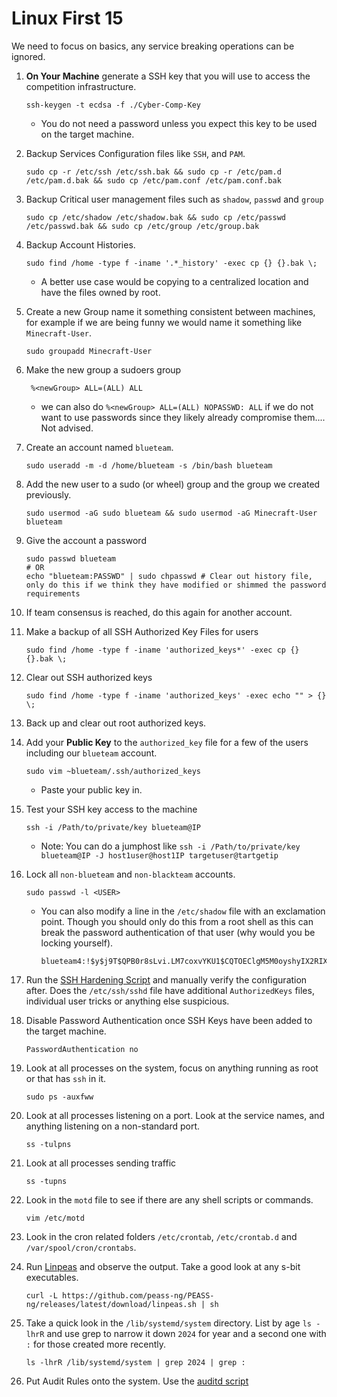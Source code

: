 # Linux First 15
We need to focus on basics, any service breaking operations can be ignored.


1. **On Your Machine** generate a SSH key that you will use to access the competition infrastructure.
    ```
    ssh-keygen -t ecdsa -f ./Cyber-Comp-Key
    ```
    * You do not need a password unless you expect this key to be used on the target machine.
2. Backup Services Configuration files like `SSH`, and `PAM`.
    ```
    sudo cp -r /etc/ssh /etc/ssh.bak && sudo cp -r /etc/pam.d /etc/pam.d.bak && sudo cp /etc/pam.conf /etc/pam.conf.bak
    ```
3. Backup Critical user management files such as `shadow`, `passwd` and `group`
    ```
    sudo cp /etc/shadow /etc/shadow.bak && sudo cp /etc/passwd /etc/passwd.bak && sudo cp /etc/group /etc/group.bak
    ```
4. Backup Account Histories.
    ```
    sudo find /home -type f -iname '.*_history' -exec cp {} {}.bak \;
    ```
   * A better use case would be copying to a centralized location and have the files owned by root.
5. Create a new Group name it something consistent between machines, for example if we are being funny we would name it something like `Minecraft-User`.
    ```
    sudo groupadd Minecraft-User
    ```
6. Make the new group a sudoers group
    ```
     %<newGroup> ALL=(ALL) ALL
    ```
    * we can also do `%<newGroup> ALL=(ALL) NOPASSWD: ALL` if we do not want to use passwords since they likely already compromise them.... Not advised.
7. Create an account named `blueteam`.
    ```
    sudo useradd -m -d /home/blueteam -s /bin/bash blueteam
    ```
8. Add the new user to a sudo (or wheel) group and the group we created previously.
    ```
    sudo usermod -aG sudo blueteam && sudo usermod -aG Minecraft-User blueteam
    ```
9. Give the account a password
    ```
    sudo passwd blueteam
    # OR
    echo "blueteam:PASSWD" | sudo chpasswd # Clear out history file, only do this if we think they have modified or shimmed the password requirements
    ```
10. If team consensus is reached, do this again for another account.
11. Make a backup of all SSH Authorized Key Files for users
    ```
    sudo find /home -type f -iname 'authorized_keys*' -exec cp {} {}.bak \;
    ```
12. Clear out SSH authorized keys
    ```
    sudo find /home -type f -iname 'authorized_keys' -exec echo "" > {} \;
    ```
13. Back up and clear out root authorized keys.
14. Add your **Public Key** to the `authorized_key` file for a few of the users including our `blueteam` account.
    ```
    sudo vim ~blueteam/.ssh/authorized_keys
    ```
    * Paste your public key in.
15. Test your SSH key access to the machine
    ```
    ssh -i /Path/to/private/key blueteam@IP
    ```
    * Note: You can do a jumphost like `ssh -i /Path/to/private/key blueteam@IP -J host1user@host1IP targetuser@tartgetip`

16. Lock all `non-blueteam` and `non-blackteam` accounts.
    ```
    sudo passwd -l <USER>
    ```
    * You can also modify a line in the `/etc/shadow` file with an exclamation point. Though you should only do this from a root shell as this can break the password authentication of that user (why would you be locking yourself).
        ```
        blueteam4:!$y$j9T$QPB0r8sLvi.LM7coxvYKU1$CQTOEClgM5M0oyshyIX2RIXGBTdU8q6X5HcfBF0pRP0:19943:0:99999:7:::
        ```
17. Run the [SSH Hardening Script](https://github.com/UML-Cyber-Security/ccdc2024/blob/main/2-Scripts/Linux/Files-Services-Configs/SSH/SSH-Setup.sh) and manually verify the configuration after. Does the `/etc/ssh/sshd` file have additional `AuthorizedKeys` files, individual user tricks or anything else suspicious.

18. Disable Password Authentication once SSH Keys have been added to the target machine.
    ```
    PasswordAuthentication no
    ```
19. Look at all processes on the system, focus on anything running as root or that has `ssh` in it.
    ```
    sudo ps -auxfww
    ```
20. Look at all processes listening on a port. Look at the service names, and anything listening on a non-standard port.
    ```
    ss -tulpns
    ```
21. Look at all processes sending traffic
    ```
    ss -tupns
    ```
22. Look in the `motd` file to see if there are any shell scripts or commands.
    ```
    vim /etc/motd
    ```
23. Look in the cron related folders `/etc/crontab`, `/etc/crontab.d` and `/var/spool/cron/crontabs`.
24. Run [Linpeas](https://github.com/peass-ng/PEASS-ng/tree/master/linPEAS) and observe the output. Take a good look at any s-bit executables.
    ```
    curl -L https://github.com/peass-ng/PEASS-ng/releases/latest/download/linpeas.sh | sh
    ```
25. Take a quick look in the `/lib/systemd/system` directory. List by age `ls -lhrR` and use grep to narrow it down `2024` for year and a second one with `:` for those created more recently.
    ```
    ls -lhrR /lib/systemd/system | grep 2024 | grep :
    ```
26. Put Audit Rules onto the system. Use the [auditd script](https://github.com/UML-Cyber-Security/ccdc2024/blob/main/2-Scripts/Linux/Files-Services-Configs/Logs/Auditd/Auditd-Install.sh)

